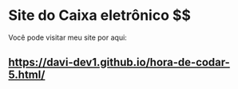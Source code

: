 # Site do Caixa eletrônico $$
Você pode visitar meu site por aqui: 
## https://davi-dev1.github.io/hora-de-codar-5.html/
